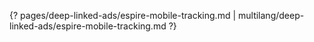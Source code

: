 {? pages/deep-linked-ads/espire-mobile-tracking.md | multilang/deep-linked-ads/espire-mobile-tracking.md ?}
